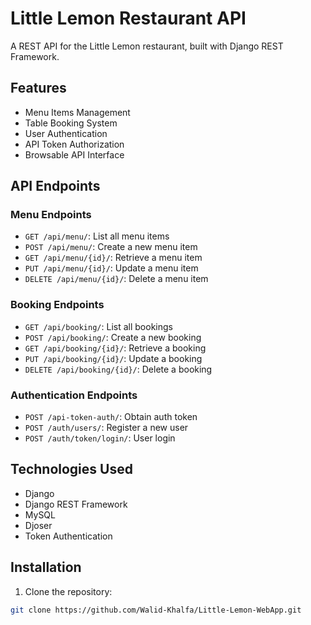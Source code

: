 # Little Lemon Restaurant API

A REST API for the Little Lemon restaurant, built with Django REST Framework.

## Features

- Menu Items Management
- Table Booking System
- User Authentication
- API Token Authorization
- Browsable API Interface

## API Endpoints

### Menu Endpoints
- `GET /api/menu/`: List all menu items
- `POST /api/menu/`: Create a new menu item
- `GET /api/menu/{id}/`: Retrieve a menu item
- `PUT /api/menu/{id}/`: Update a menu item
- `DELETE /api/menu/{id}/`: Delete a menu item

### Booking Endpoints
- `GET /api/booking/`: List all bookings
- `POST /api/booking/`: Create a new booking
- `GET /api/booking/{id}/`: Retrieve a booking
- `PUT /api/booking/{id}/`: Update a booking
- `DELETE /api/booking/{id}/`: Delete a booking

### Authentication Endpoints
- `POST /api-token-auth/`: Obtain auth token
- `POST /auth/users/`: Register a new user
- `POST /auth/token/login/`: User login

## Technologies Used

- Django
- Django REST Framework
- MySQL
- Djoser
- Token Authentication

## Installation

1. Clone the repository:
```bash
git clone https://github.com/Walid-Khalfa/Little-Lemon-WebApp.git
```

